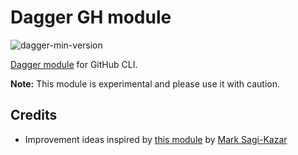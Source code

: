 # Dagger GH module

![dagger-min-version](https://img.shields.io/badge/dagger%20version-v0.11.4-green)

[Dagger module](https://daggerverse.dev/mod/github.com/aweris/daggerverse/gh) for GitHub CLI.

**Note:** This module is experimental and please use it with caution.

## Credits

- Improvement ideas inspired by [this module](https://github.com/sagikazarmark/daggerverse/tree/main/gh) by [Mark Sagi-Kazar](https://github.com/sagikazarmark)